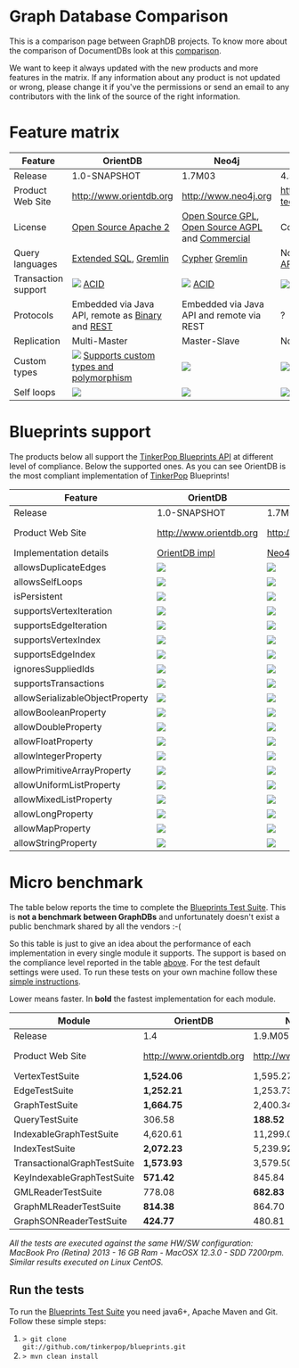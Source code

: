 # Graph Database Comparison

This is a comparison page between GraphDB projects. To know more about the comparison of DocumentDBs look at this [comparison](DocumentDB-Comparison.md).

We want to keep it always updated with the new products and more features in the matrix. If any information about any product is not updated or wrong, please change it if you've the permissions or send an email to any contributors with the link of the source of the right information.

# Feature matrix

| Feature | OrientDB | Neo4j   | DEX     | InfiniteGraph |
|---------|----------|---------|---------|---------------|
| Release | 1.0-SNAPSHOT | 1.7M03 | 4.5.1 | 2.1 |
| Product Web Site | http://www.orientdb.org | http://www.neo4j.org | http://www.sparsity-technologies.com/dex | http://objectivity.com/INFINITEGRAPH |
|  License | [Open Source Apache 2](http://www.apache.org/licenses/LICENSE-2.0.html) | [Open Source GPL](http://www.gnu.org/licenses/gpl-3.0.html), [Open Source AGPL](http://www.gnu.org/licenses/agpl-3.0.html) and [Commercial](http://neotechnology.com/products/licensing-guide) | Commercial | [Commercial](http://objectivity.com/support) |
|  Query languages | [Extended SQL](SQL.md), [Gremlin](https://github.com/tinkerpop/gremlin/wiki) | [Cypher](http://docs.neo4j.org/chunked/1.4/cypher-query-lang.html) [Gremlin](https://github.com/tinkerpop/gremlin/wiki) | Not available, only via [API](http://www.sparsity-technologies.com/downloads/javadoc/overview-summary.html#query) | [Gremlin](https://github.com/tinkerpop/gremlin/wiki), Java API |
|  Transaction support | ![](http://www.orientdb.org/images/ok.png)  [ACID](http://en.wikipedia.org/wiki/ACID) | ![](http://www.orientdb.org/images/ok.png)  [ACID](http://en.wikipedia.org/wiki/ACID) | ![](http://www.orientdb.org/images/no.png) | ![](http://www.orientdb.org/images/ok.png)  [ACID](http://en.wikipedia.org/wiki/ACID) |
|  Protocols | Embedded via Java API, remote as [Binary](Network-Binary-Protocol.md) and [REST](OrientDB_REST.md) | Embedded via Java API and remote via REST | ? | Embedded via Java API, Remote database access via TCP |
|  Replication | Multi-Master | Master-Slave | No | ![](http://www.orientdb.org/images/no.png) |
|  Custom types | ![](http://www.orientdb.org/images/ok.png) [Supports custom types and polymorphism](Graph-Schema.md) | ![](http://www.orientdb.org/images/no.png) | ![](http://www.orientdb.org/images/no.png) | ![](http://www.orientdb.org/images/ok.png) Supports custom types and polymorphism |
|  Self loops | ![](http://www.orientdb.org/images/ok.png) | ![](http://www.orientdb.org/images/ok.png) | ![](http://www.orientdb.org/images/ok.png) | ![](http://www.orientdb.org/images/ok.png) |


# Blueprints support

The products below all support the [TinkerPop Blueprints API](https://github.com/tinkerpop/blueprints/wiki/) at different level of compliance. Below the supported ones. As you can see OrientDB is the most compliant implementation of [TinkerPop](http://www.tinkerpop.com) Blueprints!

| Feature | OrientDB | Neo4j | DEX | InfiniteGraph |
|---------|----------|---------|---------|---------------|
|   Release  |  1.0-SNAPSHOT  |  1.7M03 |  4.5.1  |  2.1  |
|  Product Web Site | http://www.orientdb.org | http://www.neo4j.org | http://www.sparsity-technologies.com/dex | http://objectivity.com/INFINITEGRAPH |
|  Implementation details | [OrientDB impl](https://github.com/tinkerpop/blueprints/wiki/OrientDB-Implementation) | [Neo4j impl](https://github.com/tinkerpop/blueprints/wiki/Neo4j-Implementation) | [DEX impl](https://github.com/tinkerpop/blueprints/wiki/Dex-Implementation) | [InfiniteGraph impl](https://github.com/tinkerpop/blueprints/wiki/InfiniteGraph-Implementation) [Known limitations](http://wiki.infinitegraph.com/2.1/w/index.php?title=Understanding_InfiniteGraph_Blueprints_Capabilities_and_Limitations) |
|  allowsDuplicateEdges | ![](http://www.orientdb.org/images/ok.png) | ![](http://www.orientdb.org/images/ok.png) | ![](http://www.orientdb.org/images/ok.png) | ? |
|  allowsSelfLoops | ![](http://www.orientdb.org/images/ok.png) | ![](http://www.orientdb.org/images/ok.png) | ![](http://www.orientdb.org/images/ok.png) | ? |
|  isPersistent | ![](http://www.orientdb.org/images/ok.png) | ![](http://www.orientdb.org/images/ok.png) | ![](http://www.orientdb.org/images/ok.png) | ? |
|  supportsVertexIteration | ![](http://www.orientdb.org/images/ok.png) | ![](http://www.orientdb.org/images/ok.png) | ![](http://www.orientdb.org/images/ok.png) | ? |
|  supportsEdgeIteration | ![](http://www.orientdb.org/images/ok.png) | ![](http://www.orientdb.org/images/ok.png) | ![](http://www.orientdb.org/images/ok.png) | ? |
|  supportsVertexIndex | ![](http://www.orientdb.org/images/ok.png) | ![](http://www.orientdb.org/images/ok.png) | ![](http://www.orientdb.org/images/no.png) | ? |
|  supportsEdgeIndex | ![](http://www.orientdb.org/images/ok.png) | ![](http://www.orientdb.org/images/ok.png) | ![](http://www.orientdb.org/images/no.png) | ? |
|  ignoresSuppliedIds | ![](http://www.orientdb.org/images/ok.png) | ![](http://www.orientdb.org/images/ok.png) | ![](http://www.orientdb.org/images/ok.png) | ? |
|  supportsTransactions | ![](http://www.orientdb.org/images/ok.png) | ![](http://www.orientdb.org/images/ok.png) | ![](http://www.orientdb.org/images/no.png) | ? |
|  allowSerializableObjectProperty | ![](http://www.orientdb.org/images/ok.png) | ![](http://www.orientdb.org/images/no.png) | ![](http://www.orientdb.org/images/no.png) | ? |
|  allowBooleanProperty | ![](http://www.orientdb.org/images/ok.png) | ![](http://www.orientdb.org/images/ok.png) | ![](http://www.orientdb.org/images/ok.png) | ? |
|  allowDoubleProperty | ![](http://www.orientdb.org/images/ok.png) | ![](http://www.orientdb.org/images/ok.png) | ![](http://www.orientdb.org/images/ok.png) | ? |
|  allowFloatProperty | ![](http://www.orientdb.org/images/ok.png) | ![](http://www.orientdb.org/images/ok.png) | ![](http://www.orientdb.org/images/ok.png) | ? |
|  allowIntegerProperty | ![](http://www.orientdb.org/images/ok.png) | ![](http://www.orientdb.org/images/ok.png) | ![](http://www.orientdb.org/images/ok.png) | ? |
|  allowPrimitiveArrayProperty | ![](http://www.orientdb.org/images/ok.png) | ![](http://www.orientdb.org/images/ok.png) | ![](http://www.orientdb.org/images/no.png) | ? |
|  allowUniformListProperty | ![](http://www.orientdb.org/images/ok.png) | ![](http://www.orientdb.org/images/ok.png) | ![](http://www.orientdb.org/images/no.png) | ? |
|  allowMixedListProperty | ![](http://www.orientdb.org/images/ok.png) | ![](http://www.orientdb.org/images/no.png) | ![](http://www.orientdb.org/images/no.png) | ? |
|  allowLongProperty | ![](http://www.orientdb.org/images/ok.png) | ![](http://www.orientdb.org/images/ok.png) | ![](http://www.orientdb.org/images/no.png) | ? |
|  allowMapProperty | ![](http://www.orientdb.org/images/ok.png) | ![](http://www.orientdb.org/images/no.png) | ![](http://www.orientdb.org/images/no.png) | ? |
|  allowStringProperty | ![](http://www.orientdb.org/images/ok.png) | ![](http://www.orientdb.org/images/ok.png) | ![](http://www.orientdb.org/images/ok.png) | ? |

# Micro benchmark

The table below reports the time to complete the [Blueprints Test Suite](https://github.com/tinkerpop/blueprints/wiki/Property-Graph-Model-Test-Suite). This is **not a benchmark between GraphDBs** and unfortunately doesn't exist a public benchmark shared by all the vendors :-(

So this table is just to give an idea about the performance of each implementation in every single module it supports. The support is based on the compliance level reported in the table [above](#Blueprints_support). For the test default settings were used. To run these tests on your own machine follow these [simple instructions](#Run_the_tests).

Lower means faster. In **bold** the fastest implementation for each module.

| Module|OrientDB | Neo4j | DEX | InfiniteGraph |
|---------|----------|---------|---------|---------------|
| Release | 1.4 | 1.9.M05 | 4.8.0 | 2.1 |
| Product Web Site | http://www.orientdb.org | http://www.neo4j.org | http://www.sparsity-technologies.com/dex | http://objectivity.com/INFINITEGRAPH |
| VertexTestSuite | **1,524.06** | 1,595.27 | 4,488.28 | ? |
| EdgeTestSuite | **1,252.21** | 1,253.73 | 3,865.85 | ? |
| GraphTestSuite | **1,664.75** | 2,400.34 | 4,680.80 | ? |
| QueryTestSuite | 306.58 | **188.52** | 612.73 | ? |
| IndexableGraphTestSuite | 4,620.61 | 11,299.02 | **1070.75** | ? |
| IndexTestSuite | **2,072.23** | 5,239.92 | not supported | ? |
| TransactionalGraphTestSuite | **1,573.93** | 3,579.50 | not supported | ? |
| KeyIndexableGraphTestSuite | **571.42** | 845.84 | not supported | ? |
| GMLReaderTestSuite | 778.08 | **682.83** | not supported | ? |
| GraphMLReaderTestSuite | **814.38** | 864.70 | 2,316.79 | ? |
| GraphSONReaderTestSuite | **424.77** | 480.81 | 1223.24 | ? |

*All the tests are executed against the same HW/SW configuration: MacBook Pro (Retina) 2013 - 16 GB Ram - MacOSX 12.3.0 - SDD 7200rpm. Similar results executed on Linux CentOS.*

## Run the tests

To run the [Blueprints Test Suite](https://github.com/tinkerpop/blueprints/wiki/Property-Graph-Model-Test-Suite) you need java6+, Apache Maven and Git. Follow these simple steps:

1. <code>&gt; git clone git://github.com/tinkerpop/blueprints.git</code>
1. <code>&gt; mvn clean install</code>
